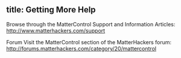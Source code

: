 title: Getting More Help
---
Browse through the MatterControl Support and Information Articles:
http://www.matterhackers.com/support

Forum
Visit the MatterControl section of the MatterHackers forum:
http://forums.matterhackers.com/category/20/mattercontrol